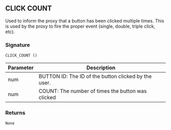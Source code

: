 ## CLICK COUNT

Used to inform the proxy that a button has been clicked multiple times. This is used by the proxy to fire the proper event (single, double, triple click, etc).


### Signature

`CLICK_COUNT ()`


| Parameter | Description |
| --- | --- |
| num | BUTTON ID: The ID of the button clicked by the user. |
| num | COUNT:  The number of times the button was clicked |


### Returns

`None`